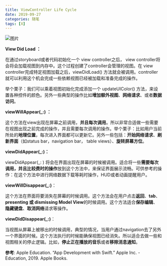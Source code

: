 ```yaml
---
title: ViewController Life Cycle
date: 2019-09-27 
categories: 随笔
tags: [X]
---
```


![图片](/assets/images/viewcontrollerlifecycle.png) 

**View Did Load ：** 

在通过storyboard或者代码初始化一个 view controller之后， view controller将会将会加载视图到内存中。这个过程创建了controller会管理的视图。在 view controller完成特定视图加载之后，viewDidLoad() 方法就会被调用。controller 就可以利用这个机会完成一些依赖视图已经被加载和准备完成的操作。

举个栗子：我们可以乘着视图初始化完成添加一个 updateUIColor() 方法，来设置各种控件的颜色。另外一些典型的操作比如**增加额外视图**、**网络请求**、或者**数据访问**。

**viewWillAppear(_:) ：**

这个方法在view出现在屏幕之前调用，**并且每次调用**。所以非常合适做一些需要在视图出现之前完成的操作，并且需要每次调用的操作。举个栗子：比如用户当前所处的**地理位置**，每次进入界面都可以更新它。另外一些包括：**开始网络请求**、**刷新界面**（如status bar，navigation bar， table views）、**旋转屏幕方位**。

**viewDidAppear(_:)：** 

viewDidAppear(_: )  将会在界面出现在屏幕的时候被调用。适合将一些**需要每次调用，并且比较费时的操作**放到这个方法中，来保证界面展示流畅。可供参考的操作：在这个方法中进行网络数据下载等耗时操作，HUD或者动画提醒用户。

**viewWillDisappear(_:)**：

这个方法在界面将要消失在屏幕的时候调用。这个方法会在用户点击**返回**、**tab**、**presenting 或 dismissing Model View**的时候调用。这个方法适合**保存编辑**、**隐藏键盘**、**取消网络**请求等操作。

**viewDidDisappear(_:)**：

当视图从屏幕上被移出的时候调用，典型的情况，当用户通过navigation去了另外一个界面的时候。这个方法执行的时候能确保视图已经消失。所以适合去做一些和视图相关的停止逻辑。比如，**停止正在播放的音乐**或者**移除消息通知**。



**参考**: Apple Education. “App Development with Swift.” Apple Inc. - Education, 2019. Apple Books. 
